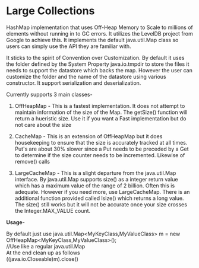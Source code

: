 Large Collections
================

HashMap implementation that uses Off-Heap Memory to Scale to millions of elements without running in to GC errors. 
It utilizes the LevelDB project from Google to achieve this. It implements the default java.util.Map class so users can 
simply use the API they are familiar with.

It sticks to the spirit of Convention over Customization. By default it uses the folder defined by the System Property 
java.io.tmpdir to store the files it needs to support the datastore which backs the map. However the user can customize the
folder and the name of the datastore using various constructor. It support serialization and deserialization. 

Currently supports 3 main classes-
1. OffHeapMap - This is a fastest implementation. It does not attempt to maintain information of the size of the Map. The
getSize() function will return a hueristic size. Use it if you want a Fast implementation but do not care about the size

2. CacheMap - This is an extension of OffHeapMap but it does housekeeping to ensure that the size is accurately tracked at
all times. Put's are about 30% slower since a Put needs to be preceded by a Get to determine if the size counter needs to be
incremented. Likewise of remove() calls

3. LargeCacheMap - This is a slight departure from the java.util.Map interface. By java.util.Map supports size() as a 
integer return value which has a maximum value of the range of 2 billion. Often this is adequate. However if you need more,
use LargeCacheMap. There is an additional function provided called lsize() which returns a long value. The size() still works
but it will not be accurate once your size crosses the Integer.MAX_VALUE count.

<b>Usage</b>-

By default just use
java.util.Map<MyKeyClass,MyValueClass> m = new OffHeapMap<MyKeyClass,MyValueClass>();<br/>
//Use like a regular java.util.Map<br/>
At the end clean up as follows<br/>
((java.io.Closeable)m).close()<br/>
